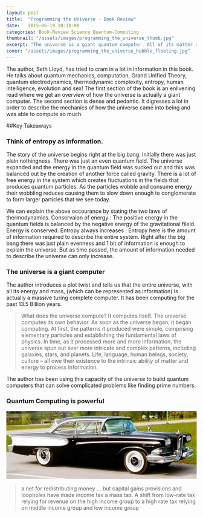 ```yaml
---
layout: post
title:  "Programming the Universe - Book Review"
date:   2015-06-19 10:18:00
categories: Book-Review Science Quantum-Computing
thumbnail: "/assets/images/programming_the_universe_thumb.jpg"
excerpt: "The universe is a giant quantum computer. All of its matter and energy process information in such a manner that it computes itself. The author, Seth Lloyd, first gives a primer of how the universe is a giant information processing system in a lucid manner; then in a pedantic and dense language explains how the universe computed complicated things like life and human beings."
cover: "/assets/images/programming_the_universe_hubble_floating.jpg"
---
```

 
The author, Seth Lloyd, has tried to cram in a lot in information in this book. He talks about quantum mechanics, computation, Grand Unified Theory, quantum electrodynamics, thermodynamic complexity, entropy, human intelligence, evolution and sex! The first section of the book is an enlivening read where we get an overview of how the universe is actually a giant computer. The second section is dense and pedantic. It digresses a lot in order to describe the mechanics of how the universe came into being and was able to compute so much.

##Key Takeaways

###	Think of entropy as information.

The story of the universe begins right at the big bang. Initially there was just plain nothingness. There was just an even quantum field. The universe expanded and the energy in the quantum field was sucked out and this was balanced out by the creation of another force called gravity. There is a lot of free energy in the system which creates fluctuations in the fields that produces quantum particles. As the particles wobble and consume energy their wobbling reduces causing them to slow down enough to conglomerate to form larger particles that we see today.

We can explain the above occourance by stating the two laws of thermodynamics.
Conservaion of energy : The positive energy in the quantum fields is balanced by the negative energy of the gravitational fileld. Energy is conserved.
Entropy always increases : Entropy here is the amount of information required to describe the entire system. Right after the big bang there was just plain evenness and 1 bit of information is enough to explain the universe. But as time passed, the amount of information needed to describe the universe can only increase.


### The universe is a giant computer

The author introduces a plot twist and tells us that the entire universe, with all its energy and mass, (which can be represented as information) is actually a massive turing complete computer. It has been computing for the past 13.5 Billion years.

> What does the universe compute? It computes itself. The universe computes its own behavior. As soon as the universe began, it began computing. At first, the patterns it produced were simple, comprising elementary particles and establishing the fundamental laws of physics. In time, as it processed more and more information, the universe spun out ever more intricate and complex patterns, including galaxies, stars, and planets. Life, language, human beings, society, culture – all owe their existence to the intrinsic ability of matter and energy to process information.

The author has been using this capacity of the universe to build quantum computers that can solve complicated problems like finding prime numbers.

### Quantum Computing is powerful

 


![Ford Edsel](/assets/images/business_adventures_3.jpg)

> a net for redistributing money … but capital gains provisions and loopholes have made income tax a mass tax. A shift from low-rate tax relying for revenue on the high income group to a high rate tax relying on middle income group and low income group
